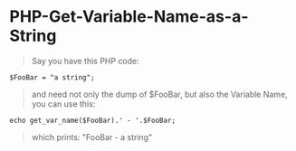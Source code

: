 # PHP-Get-Variable-Name-as-a-String

> Say you have this PHP code:

    $FooBar = "a string";

> and need not only the dump of $FooBar, but also the Variable Name, you can use this:

    echo get_var_name($FooBar).' - '.$FooBar;

> which prints: "FooBar - a string"
